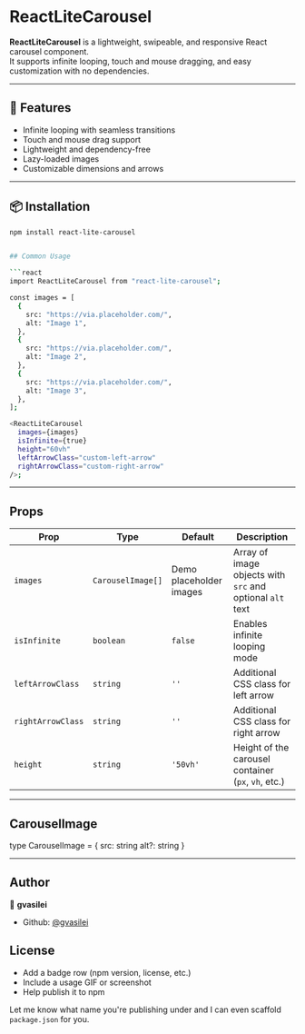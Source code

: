 # ReactLiteCarousel

**ReactLiteCarousel** is a lightweight, swipeable, and responsive React carousel component.  
It supports infinite looping, touch and mouse dragging, and easy customization with no dependencies.

---

## 🚀 Features

- Infinite looping with seamless transitions
- Touch and mouse drag support
- Lightweight and dependency-free
- Lazy-loaded images
- Customizable dimensions and arrows

---

## 📦 Installation

````bash
npm install react-lite-carousel


## Common Usage

```react
import ReactLiteCarousel from "react-lite-carousel";

const images = [
  {
    src: "https://via.placeholder.com/",
    alt: "Image 1",
  },
  {
    src: "https://via.placeholder.com/",
    alt: "Image 2",
  },
  {
    src: "https://via.placeholder.com/",
    alt: "Image 3",
  },
];

<ReactLiteCarousel
  images={images}
  isInfinite={true}
  height="60vh"
  leftArrowClass="custom-left-arrow"
  rightArrowClass="custom-right-arrow"
/>;
````

---

## Props

| Prop              | Type              | Default                 | Description                                               |
| ----------------- | ----------------- | ----------------------- | --------------------------------------------------------- |
| `images`          | `CarouselImage[]` | Demo placeholder images | Array of image objects with `src` and optional `alt` text |
| `isInfinite`      | `boolean`         | `false`                 | Enables infinite looping mode                             |
| `leftArrowClass`  | `string`          | `''`                    | Additional CSS class for left arrow                       |
| `rightArrowClass` | `string`          | `''`                    | Additional CSS class for right arrow                      |
| `height`          | `string`          | `'50vh'`                | Height of the carousel container (`px`, `vh`, etc.)       |

---

## CarouselImage

type CarouselImage = {
src: string
alt?: string
}

---

## Author

👤 **gvasilei**

- Github: [@gvasilei](https://github.com/g-vasilei)

## License

- Add a badge row (npm version, license, etc.)
- Include a usage GIF or screenshot
- Help publish it to npm

Let me know what name you're publishing under and I can even scaffold `package.json` for you.
